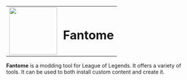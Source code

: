 <table>
  <tbody>
    <tr>
      <td><img width=128 height=128 src="https://i.imgur.com/qHBUCXp.png"></td>
      <td><h1>Fantome</h1></td>
    </tr>
  </tbody>
</table> 

**Fantome** is a modding tool for League of Legends. It offers a variety of tools. It can be used to both install custom content and create it.
